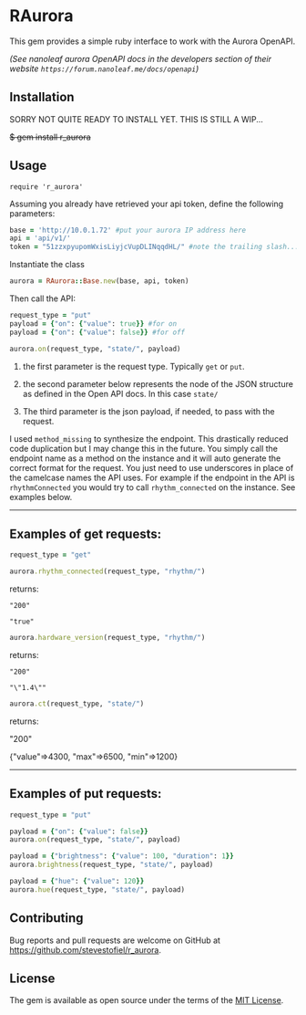 # RAurora

This gem provides a simple ruby interface to work with the Aurora OpenAPI.

_(See nanoleaf aurora OpenAPI docs in the developers section of their website `https://forum.nanoleaf.me/docs/openapi`)_
## Installation

SORRY NOT QUITE READY TO INSTALL YET.  THIS IS STILL A WIP...

~~$ gem install r_aurora~~

## Usage

`require 'r_aurora'`

Assuming you already have retrieved your api token, define the following parameters:

```ruby
base = 'http://10.0.1.72' #put your aurora IP address here
api = 'api/v1/'
token = "51zzxpyupomWxisLiyjcVupDLINqqdHL/" #note the trailing slash...
```
Instantiate the class
```ruby
aurora = RAurora::Base.new(base, api, token)
```

Then call the API:
```ruby
request_type = "put"
payload = {"on": {"value": true}} #for on
payload = {"on": {"value": false}} #for off

aurora.on(request_type, "state/", payload)
```

1. the first parameter is the request type.  Typically `get` or `put`.

2. the second parameter below represents the node of the JSON structure as defined in the Open API docs. In this case `state/`

3. The third parameter is the json payload, if needed, to pass with the request.


I used `method_missing` to synthesize the endpoint. This drastically reduced code duplication but I may change this in the future.  You simply call the endpoint name as a method on the instance and it will auto generate the correct format for the request.  You just need to use underscores in place of the  camelcase names the API uses.  For example if the endpoint in the API is `rhythmConnected` you would try to call `rhythm_connected` on the instance.  See examples below.

---

## Examples of get requests:

```ruby
request_type = "get"

aurora.rhythm_connected(request_type, "rhythm/")
```
returns:

`"200"`

`"true"`
```ruby
aurora.hardware_version(request_type, "rhythm/")
```
returns:

`"200"`

`"\"1.4\""`
```ruby
aurora.ct(request_type, "state/")
```
returns:

"200"

{"value"=>4300, "max"=>6500, "min"=>1200}

---

## Examples of put requests:

```ruby
request_type = "put"
```
```ruby
payload = {"on": {"value": false}}
aurora.on(request_type, "state/", payload)
```
```ruby
payload = {"brightness": {"value": 100, "duration": 1}}
aurora.brightness(request_type, "state/", payload)
```
```ruby
payload = {"hue": {"value": 120}}
aurora.hue(request_type, "state/", payload)
```

## Contributing

Bug reports and pull requests are welcome on GitHub at https://github.com/stevestofiel/r_aurora.

## License

The gem is available as open source under the terms of the [MIT License](https://opensource.org/licenses/MIT).
